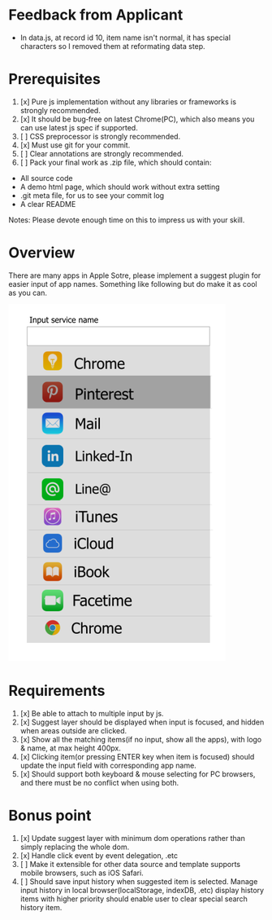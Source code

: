 # Feedback from Applicant
- In data.js, at record id 10, item name isn't normal, it has special characters so I removed them at reformating data step.

# Prerequisites

1. [x]  Pure js implementation without any libraries or frameworks is strongly recommended.
2. [x]  It should be bug‐free on latest Chrome(PC), which also means you can use latest js spec if supported.
3. [ ]  CSS preprocessor is strongly recommended.
4. [x]  Must use git for your commit.
5. [ ]  Clear annotations are strongly recommended.
6. [ ]  Pack your final work as .zip file, which should contain: 
- All source code
- A demo html page, which should work without extra setting
- .git meta file, for us to see your commit log
- A clear README

Notes: Please devote enough time on this to impress us with your skill.

# Overview
There are many apps in Apple Sotre, please implement a suggest plugin for easier input of app names. Something like following but do make it as cool as you can.

![Demo](./docs/images/SeniorWebAppDemo.png)

# Requirements
1. [x]  Be able to attach to multiple input by js.
2. [x]  Suggest layer should be displayed when input is focused, and hidden when areas outside are clicked.
3. [x]  Show all the matching items(if no input, show all the apps), with logo & name, at max height 400px.
4. [x]  Clicking item(or pressing ENTER key when item is focused) should update the input field with corresponding app name.
5. [x]  Should support both keyboard & mouse selecting for PC browsers, and there must be no conflict when using both. 

# Bonus point
1. [x]  Update suggest layer with minimum dom operations rather than simply replacing the whole dom.
2. [x]  Handle click event by event delegation, .etc
3. [ ]  Make it extensible for other data source and template supports mobile browsers, such as iOS Safari. 
4. [ ]  Should save input history when suggested item is selected. Manage input history in local browser(localStorage, indexDB, .etc) display history items with higher priority should enable user to clear special search history item.
